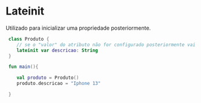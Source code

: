# Lateinit

Utilizado para inicializar uma propriedade posteriormente.

~~~ kotlin
 class Produto {
    // se o "valor" do atributo não for configurado posteriormente vai dar um erro
    lateinit var descricao: String 
 }

 fun main(){

    val produto = Produto()
    produto.descricao = "Iphone 13"

 }